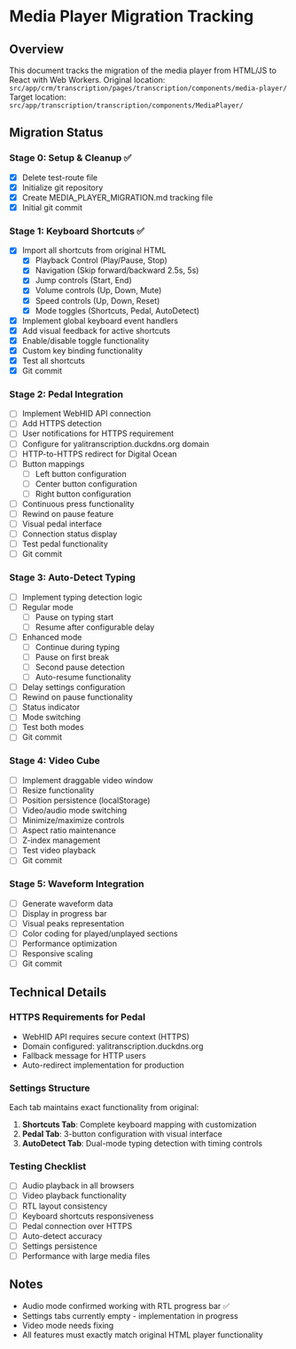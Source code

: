 # Media Player Migration Tracking

## Overview
This document tracks the migration of the media player from HTML/JS to React with Web Workers.
Original location: `src/app/crm/transcription/pages/transcription/components/media-player/`
Target location: `src/app/transcription/transcription/components/MediaPlayer/`

## Migration Status

### Stage 0: Setup & Cleanup ✅
- [x] Delete test-route file
- [x] Initialize git repository  
- [x] Create MEDIA_PLAYER_MIGRATION.md tracking file
- [x] Initial git commit

### Stage 1: Keyboard Shortcuts ✅
- [x] Import all shortcuts from original HTML
  - [x] Playback Control (Play/Pause, Stop)
  - [x] Navigation (Skip forward/backward 2.5s, 5s)
  - [x] Jump controls (Start, End)
  - [x] Volume controls (Up, Down, Mute)
  - [x] Speed controls (Up, Down, Reset)
  - [x] Mode toggles (Shortcuts, Pedal, AutoDetect)
- [x] Implement global keyboard event handlers
- [x] Add visual feedback for active shortcuts
- [x] Enable/disable toggle functionality
- [x] Custom key binding functionality
- [x] Test all shortcuts
- [x] Git commit

### Stage 2: Pedal Integration
- [ ] Implement WebHID API connection
- [ ] Add HTTPS detection
- [ ] User notifications for HTTPS requirement
- [ ] Configure for yalitranscription.duckdns.org domain
- [ ] HTTP-to-HTTPS redirect for Digital Ocean
- [ ] Button mappings
  - [ ] Left button configuration
  - [ ] Center button configuration  
  - [ ] Right button configuration
- [ ] Continuous press functionality
- [ ] Rewind on pause feature
- [ ] Visual pedal interface
- [ ] Connection status display
- [ ] Test pedal functionality
- [ ] Git commit

### Stage 3: Auto-Detect Typing
- [ ] Implement typing detection logic
- [ ] Regular mode
  - [ ] Pause on typing start
  - [ ] Resume after configurable delay
- [ ] Enhanced mode
  - [ ] Continue during typing
  - [ ] Pause on first break
  - [ ] Second pause detection
  - [ ] Auto-resume functionality
- [ ] Delay settings configuration
- [ ] Rewind on pause functionality
- [ ] Status indicator
- [ ] Mode switching
- [ ] Test both modes
- [ ] Git commit

### Stage 4: Video Cube
- [ ] Implement draggable video window
- [ ] Resize functionality
- [ ] Position persistence (localStorage)
- [ ] Video/audio mode switching
- [ ] Minimize/maximize controls
- [ ] Aspect ratio maintenance
- [ ] Z-index management
- [ ] Test video playback
- [ ] Git commit

### Stage 5: Waveform Integration
- [ ] Generate waveform data
- [ ] Display in progress bar
- [ ] Visual peaks representation
- [ ] Color coding for played/unplayed sections
- [ ] Performance optimization
- [ ] Responsive scaling
- [ ] Git commit

## Technical Details

### HTTPS Requirements for Pedal
- WebHID API requires secure context (HTTPS)
- Domain configured: yalitranscription.duckdns.org
- Fallback message for HTTP users
- Auto-redirect implementation for production

### Settings Structure
Each tab maintains exact functionality from original:
1. **Shortcuts Tab**: Complete keyboard mapping with customization
2. **Pedal Tab**: 3-button configuration with visual interface
3. **AutoDetect Tab**: Dual-mode typing detection with timing controls

### Testing Checklist
- [ ] Audio playback in all browsers
- [ ] Video playback functionality
- [ ] RTL layout consistency
- [ ] Keyboard shortcuts responsiveness
- [ ] Pedal connection over HTTPS
- [ ] Auto-detect accuracy
- [ ] Settings persistence
- [ ] Performance with large media files

## Notes
- Audio mode confirmed working with RTL progress bar ✅
- Settings tabs currently empty - implementation in progress
- Video mode needs fixing
- All features must exactly match original HTML player functionality